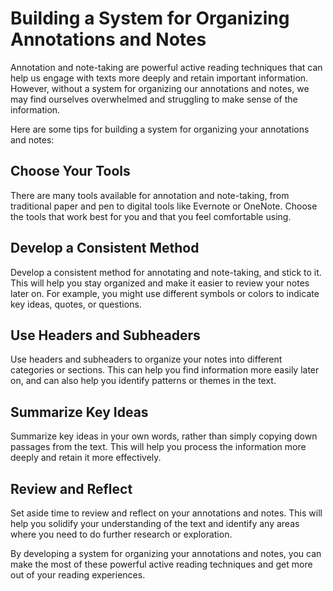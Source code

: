 Building a System for Organizing Annotations and Notes
=============================================================================================

Annotation and note-taking are powerful active reading techniques that can help us engage with texts more deeply and retain important information. However, without a system for organizing our annotations and notes, we may find ourselves overwhelmed and struggling to make sense of the information.

Here are some tips for building a system for organizing your annotations and notes:

Choose Your Tools
-----------------

There are many tools available for annotation and note-taking, from traditional paper and pen to digital tools like Evernote or OneNote. Choose the tools that work best for you and that you feel comfortable using.

Develop a Consistent Method
---------------------------

Develop a consistent method for annotating and note-taking, and stick to it. This will help you stay organized and make it easier to review your notes later on. For example, you might use different symbols or colors to indicate key ideas, quotes, or questions.

Use Headers and Subheaders
--------------------------

Use headers and subheaders to organize your notes into different categories or sections. This can help you find information more easily later on, and can also help you identify patterns or themes in the text.

Summarize Key Ideas
-------------------

Summarize key ideas in your own words, rather than simply copying down passages from the text. This will help you process the information more deeply and retain it more effectively.

Review and Reflect
------------------

Set aside time to review and reflect on your annotations and notes. This will help you solidify your understanding of the text and identify any areas where you need to do further research or exploration.

By developing a system for organizing your annotations and notes, you can make the most of these powerful active reading techniques and get more out of your reading experiences.


